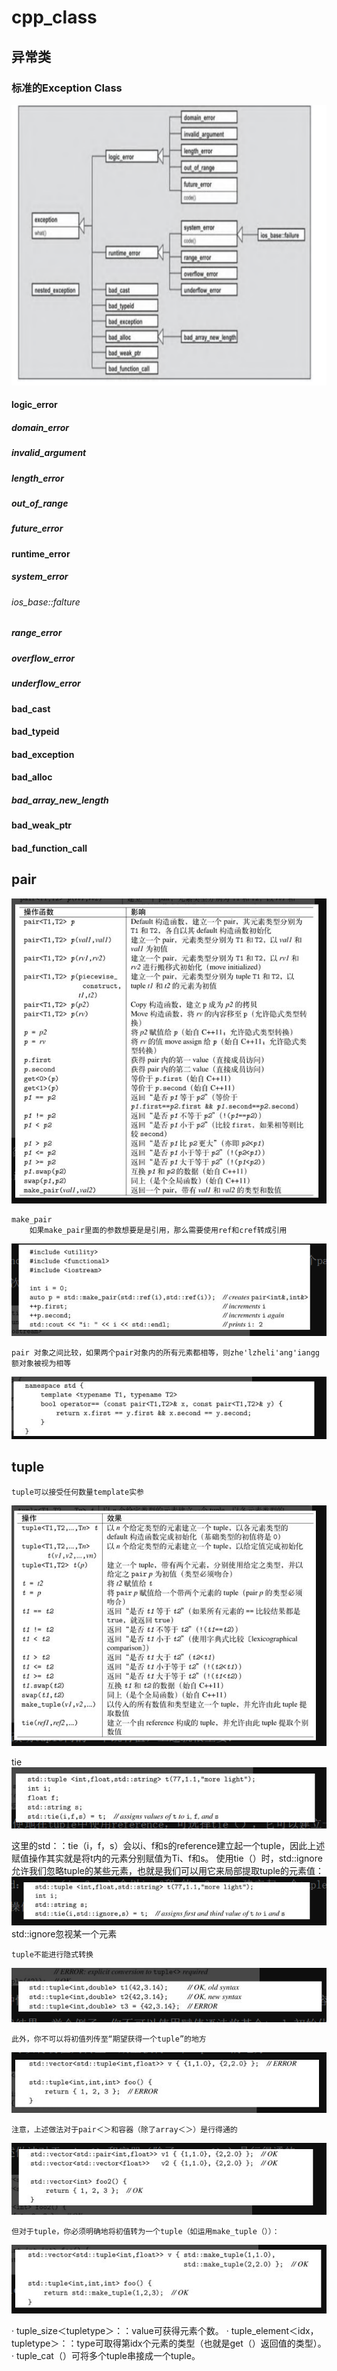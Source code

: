 # cpp_class



## 异常类

### 标准的Exception Class
![Alt text](image.png)


#### logic_error

##### domain_error

##### invalid_argument

##### length_error

##### out_of_range

##### future_error


#### runtime_error

##### system_error

###### ios_base::falture


##### range_error

##### overflow_error

##### underflow_error


#### bad_cast

#### bad_typeid

#### bad_exception

#### bad_alloc

##### bad_array_new_length


#### bad_weak_ptr

#### bad_function_call


## pair

![Alt text](image-1.png)

    make_pair
        如果make_pair里面的参数想要是是引用，那么需要使用ref和cref转成引用
![Alt text](image-2.png)

    pair 对象之间比较，如果两个pair对象内的所有元素都相等，则zhe'lzheli'ang'iangg额对象被视为相等
![Alt text](image-3.png)


## tuple
    tuple可以接受任何数量template实参
![Alt text](image-4.png)

tie
![Alt text](image-5.png)

这里的std：：tie（i，f，s）会以i、f和s的reference建立起一个tuple，因此上述赋值操作其实就是将t内的元素分别赋值为Ti、f和s。
使用tie（）时，std::ignore允许我们忽略tuple的某些元素，也就是我们可以用它来局部提取tuple的元素值：
![Alt text](image-6.png)
std::ignore忽视某一个元素

    tuple不能进行隐式转换
![Alt text](image-7.png)

    此外，你不可以将初值列传至“期望获得一个tuple”的地方
![Alt text](image-8.png)
    
    注意，上述做法对于pair＜＞和容器（除了array＜＞）是行得通的
![Alt text](image-9.png)
    
    但对于tuple，你必须明确地将初值转为一个tuple（如运用make_tuple（））：
![Alt text](image-10.png)


· tuple_size＜tupletype＞：：value可获得元素个数。
· tuple_element＜idx，tupletype＞：：type可取得第idx个元素的类型（也就是get（）返回值的类型）。
· tuple_cat（）可将多个tuple串接成一个tuple。